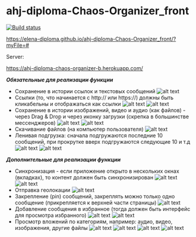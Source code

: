 # ahj-diploma-Chaos-Organizer_front
[![Build status](https://ci.appveyor.com/api/projects/status/a8essdwttgbtgsho?svg=true)](https://ci.appveyor.com/project/Elena-diploma/ahj-diploma-chaos-organizer-front)

https://elena-diploma.github.io/ahj-diploma-Chaos-Organizer_front/?myFile=#

Server:

https://ahj-diploma-chaos-organizer-b.herokuapp.com/

***Обязательные для реализации функции***

+ Сохранение в истории ссылок и текстовых сообщений
 ![alt text](https://github.com/Elena-diploma/ahj-diploma-Chaos-Organizer_front/blob/main/public/1.png)
+ Ссылки (то, что начинается с http:// или https://) должны быть кликабельны и отображаться как ссылки
![alt text](https://github.com/Elena-diploma/ahj-diploma-Chaos-Organizer_front/blob/main/public/1.1.png)
![alt text](https://github.com/Elena-diploma/ahj-diploma-Chaos-Organizer_front/blob/main/public/1.2.png)
+ Сохранение в истории изображений, видео и аудио (как файлов) - через Drag & Drop и через иконку загрузки (скрепка в большинстве мессенджеров)
![alt text](https://github.com/Elena-diploma/ahj-diploma-Chaos-Organizer_front/blob/main/public/1.3.1.png)
![alt text](https://github.com/Elena-diploma/ahj-diploma-Chaos-Organizer_front/blob/main/public/1.3.2.png)
+ Скачивание файлов (на компьютер пользователя)
![alt text](https://github.com/Elena-diploma/ahj-diploma-Chaos-Organizer_front/blob/main/public/1.4.png)
+ Ленивая подгрузка: сначала подгружаются последние 10 сообщений, при прокрутке вверх подгружаются следующие 10 и т.д
![alt text](https://github.com/Elena-diploma/ahj-diploma-Chaos-Organizer_front/blob/main/public/1.5.png)
![alt text](https://github.com/Elena-diploma/ahj-diploma-Chaos-Organizer_front/blob/main/public/1.5.1.png)

***Дополнительные для реализации функции***

+ Синхронизация - если приложение открыто в нескольких окнах (вкладках), то контент должен быть синхронизирован
![alt text](https://github.com/Elena-diploma/ahj-diploma-Chaos-Organizer_front/blob/main/public/1.5.png)
![alt text](https://github.com/Elena-diploma/ahj-diploma-Chaos-Organizer_front/blob/main/public/1.5.1.png)
+ Отправка геолокации
![alt text](https://github.com/Elena-diploma/ahj-diploma-Chaos-Organizer_front/blob/main/public/2.2.png)
+ Закрепление (pin) сообщений, закреплять можно только одно сообщение (прикрепляется к верхней части страницы)
![alt text](https://github.com/Elena-diploma/ahj-diploma-Chaos-Organizer_front/blob/main/public/2.3.png)
+ Добавление сообщения в избранное (тогда должен быть интерфейс для просмотра избранного)
![alt text](https://github.com/Elena-diploma/ahj-diploma-Chaos-Organizer_front/blob/main/public/2.4.png)
![alt text](https://github.com/Elena-diploma/ahj-diploma-Chaos-Organizer_front/blob/main/public/2.4.1.png)
+ Просмотр вложений по категориям, например: аудио, видео, изображения, другие файлы
![alt text](https://github.com/Elena-diploma/ahj-diploma-Chaos-Organizer_front/blob/main/public/2.5.png)
![alt text](https://github.com/Elena-diploma/ahj-diploma-Chaos-Organizer_front/blob/main/public/2.5.1.png)
![alt text](https://github.com/Elena-diploma/ahj-diploma-Chaos-Organizer_front/blob/main/public/2.5.2.png)
![alt text](https://github.com/Elena-diploma/ahj-diploma-Chaos-Organizer_front/blob/main/public/2.5.3.png)
